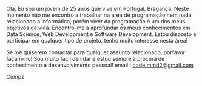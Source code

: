 Olá,
Eu sou um jovem de 25 anos que vive em Portugal, Bragança.
Neste momento não me encontro a trabalhar na area de programação nem nada relacionado a informática, porém viver da programação é um dos meus objetivos de vida.
Encontro-me a aprofundar os meus conhecimentos em Data Science, Web Development e Software Development.
Estou disposto a participar em qualquer tipo de projeto, tenho muito interesse nesta área!

Se me quiserem contactar para qualquer assunto relacionado, porfavor façam-no! Sou muito facil de lidar e estou sempre à procura de conhecimento e desenvolvimento pessoal!
email : code.mmd2@gmail.com

Cumpz
